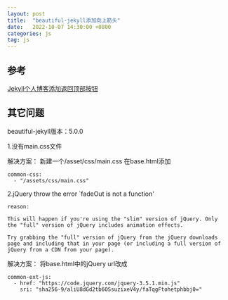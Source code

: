 ```yaml
---
layout: post
title:  "beautiful-jekyll添加向上箭头"
date:   2022-10-07 14:30:00 +0800
categories: js
tag: js
---
```


## 参考
[Jekyll个人博客添加返回顶部按钮](https://zoharandroid.github.io/2019-08-04-Jekyll%E4%B8%AA%E4%BA%BA%E5%8D%9A%E5%AE%A2%E6%B7%BB%E5%8A%A0%E8%BF%94%E5%9B%9E%E9%A1%B6%E9%83%A8%E6%8C%89%E9%92%AE/)

## 其它问题
beautiful-jekyll版本：5.0.0

1.没有main.css文件

 解决方案：
 新建一个/asset/css/main.css
 在base.html添加

```
common-css:
  - "/assets/css/main.css"
```

2.jQuery throw the error `fadeOut is not a function' 

    reason:

    This will happen if you're using the "slim" version of jQuery. Only the "full" version of jQuery includes animation effects.

    Try grabbing the "full" version of jQuery from the jQuery downloads page and including that in your page (or including a full version of jQuery from a CDN from your page).
    
解决方案：
将base.html中的jQuery url改成
```
common-ext-js:
  - href: "https://code.jquery.com/jquery-3.5.1.min.js"
    sri: "sha256-9/aliU8dGd2tb6OSsuzixeV4y/faTqgFtohetphbbj0="
```